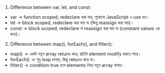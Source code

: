 1) Difference between var, let, and const:
- var → function scoped, redeclare করা যায়, পুরোনো JavaScript এ use হত।
- let → block scoped, redeclare করা যায় না (কিন্তু reassign করা যায়)।
- const → block scoped, redeclare বা reassign করা যায় না (constant values এর জন্য)।

2) Difference between map(), forEach(), and filter():
- map() → একটা নতুন array return করে, প্রতিটা element modify করতে পারে।
- forEach() → শুধু loop চালায়, কিছু return করে না।
- filter() → condition true হলে elements নিয়ে নতুন array বানায়।

